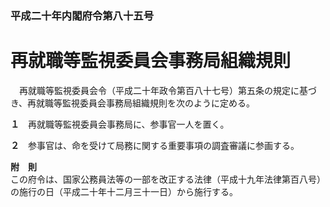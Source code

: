 ### 平成二十年内閣府令第八十五号  
# 再就職等監視委員会事務局組織規則  
　再就職等監視委員会令（平成二十年政令第百八十七号）第五条の規定に基づき、再就職等監視委員会事務局組織規則を次のように定める。  
  
**１**　再就職等監視委員会事務局に、参事官一人を置く。  
  
**２**　参事官は、命を受けて局務に関する重要事項の調査審議に参画する。  
  
**附　則**  
この府令は、国家公務員法等の一部を改正する法律（平成十九年法律第百八号）の施行の日（平成二十年十二月三十一日）から施行する。  
  
